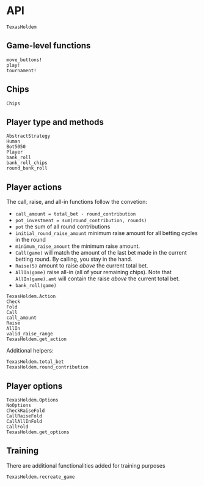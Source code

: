 # API

```@docs
TexasHoldem
```

## Game-level functions
```@docs
move_buttons!
play!
tournament!
```

## Chips

```@docs
Chips
```

## Player type and methods

```@docs
AbstractStrategy
Human
Bot5050
Player
bank_roll
bank_roll_chips
round_bank_roll
```

## Player actions

The call, raise, and all-in functions follow the convetion:

 - `call_amount = total_bet - round_contribution`
 - `pot_investment = sum(round_contribution, rounds)`
 - `pot` the sum of all round contributions
 - `initial_round_raise_amount` minimum raise amount for all betting cycles in the round
 - `minimum_raise_amount` the minimum raise amount.
 - `Call(game)` will match the amount of the last bet made in the current betting round. By calling, you stay in the hand.
 - `Raise(5)` amount to raise _above_ the current total bet.
 - `AllIn(game)` raise all-in (all of your remaining chips). Note that `AllIn(game).amt` will contain the raise _above_ the current total bet.
 - `bank_roll(game)`

```@docs
TexasHoldem.Action
Check
Fold
Call
call_amount
Raise
AllIn
valid_raise_range
TexasHoldem.get_action
```

Additional helpers:
```@docs
TexasHoldem.total_bet
TexasHoldem.round_contribution
```

## Player options

```@docs
TexasHoldem.Options
NoOptions
CheckRaiseFold
CallRaiseFold
CallAllInFold
CallFold
TexasHoldem.get_options
```

## Training

There are additional functionalities added for training purposes

```@docs
TexasHoldem.recreate_game
```
